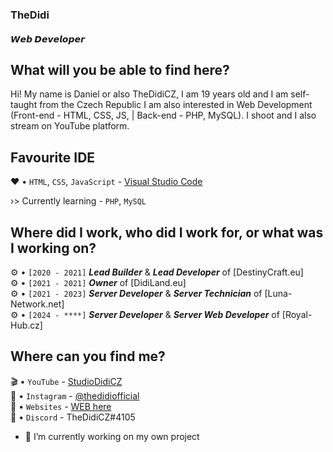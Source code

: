 ### TheDidi

#### 𝙒𝙚𝙗 𝘿𝙚𝙫𝙚𝙡𝙤𝙥𝙚𝙧

## What will you be able to find here?
Hi! My name is Daniel or also TheDidiCZ, I am 19 years old and I am self-taught from the Czech Republic I am also interested in Web Development (Front-end - HTML, CSS, JS, | Back-end - PHP, MySQL). I shoot and I also stream on YouTube platform.

## Favourite IDE
❤️ • `HTML`, `CSS`, `JavaScript` - [Visual Studio Code](https://code.visualstudio.com/download) <br>

›> Currently learning - `PHP`, `MySQL`

## Where did I work, who did I work for, or what was I working on? <br>
⚙️ • `[2020 - 2021]` ***Lead Builder*** & ***Lead Developer*** of [DestinyCraft.eu] <br>
⚙️ • `[2021 - 2021]` ***Owner*** of [DidiLand.eu] <br>
⚙️ • `[2021 - 2023]` ***Server Developer*** & ***Server Technician*** of [Luna-Network.net] <br>
⚙️ • `[2024 - ****]` ***Server Developer*** & ***Server Web Developer*** of [Royal-Hub.cz] <br>

## Where can you find me?

🎬 • `YouTube` - [StudioDidiCZ](https://www.youtube.com/@studiodidicz6835) <br>
📸 • `Instagram` - [@thedidiofficial](https://www.instagram.com/thedidiofficial/) <br>
📌 • `Websites` - [WEB here](https://thedidicz.netlify.app/#) <br>
💬 • `Discord` - TheDidiCZ#4105 <br>

- 🔭 I’m currently working on my own project 





